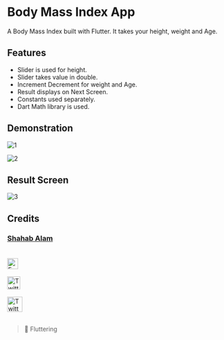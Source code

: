 # Body Mass Index App

A Body Mass Index built with Flutter. It takes your height, weight and Age.

## Features

- Slider is used for height.
- Slider takes value in double. 
- Increment Decrement for weight and Age.
- Result displays on Next Screen.
- Constants used separately.
- Dart Math library is used.


## Demonstration


![1](https://user-images.githubusercontent.com/82330891/161392991-66ef766a-5c1c-454e-9af6-4941be4afb97.JPG)

![2](https://user-images.githubusercontent.com/82330891/161393009-5c8a5b52-8bcf-4b1b-85fb-05937235bedb.JPG)

## Result Screen


![3](https://user-images.githubusercontent.com/82330891/161393028-8cbfa09f-9536-4180-af33-eeeb277dd6e2.JPG)



## Credits

 ### [Shahab Alam](#) <br/><br/>

 <div class="social-icons-image">
                <a href="https://www.facebook.com/iamShahabAlam/">
                    <img src="https://www.facebook.com/images/fb_icon_325x325.png" style= "height:25px;"  alt="Facebook Icon" >
                </a>
            </div> <br/>

 <div class="social-icons-image">
                <a href="https://github.com/IamShahabAlam">
                    <img src="https://pngimg.com/uploads/github/github_PNG69.png"  style = "height:30px" alt="Twitter Icon">
                </a>
            </div><br/>

<div class="social-icons-image">
                <a href="https://twitter.com/IamShahabAlam">
                    <img src="https://pngimg.com/uploads/twitter/twitter_PNG3.png" style = "height:35px;" alt="Twitter Icon">
                </a>
            </div> <br/>

> :blue_heart:   Fluttering
